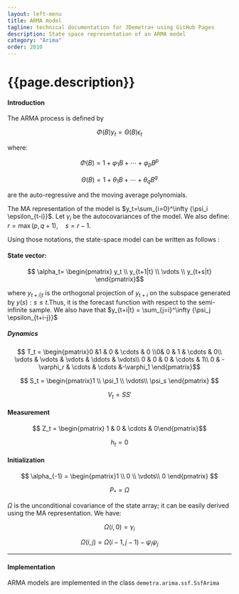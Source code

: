 ```yaml
---
layout: left-menu
title: ARMA model
tagline: technical documentation for JDemetra+ using GitHub Pages
description: State space representation of an ARMA model
category: "Arima"
order: 2010
---
```


# {{page.description}}

#### Introduction

The ARMA process is defined by

$$\Phi\left(B\right)y_t=\Theta\left(B\right)\epsilon_t $$ 

where:  

$$\Phi\left(B\right)=1+\varphi_1 B + \cdots + \varphi_p B^p $$   

$$\Theta\left(B\right)=1+\theta_1 B + \cdots + \theta_q B^q $$    

are the auto-regressive and the moving average polynomials. 

The MA representation of the model is $y_t=\sum_{i=0}^\infty {\psi_i \epsilon_{t-i}}$. Let $\gamma_i$ be the autocovariances of the model. We also define: $r=\max\left(p, q+1\right), \quad s=r-1$.

Using those notations, the state-space model can be written as follows :

#### State vector: 

$$ \alpha_t= \begin{pmatrix} y_t \\ y_{t+1|t} \\ \vdots \\ y_{t+s|t} \end{pmatrix}$$  

where $y_{t+i|t}$ is the orthogonal projection of
$y_{t+i}$ on the subspace generated by ${y\left(s\right):s \leq t}$.Thus, it is the forecast function with respect to the semi-infinite sample.
We also have that $y_{t+i|t} = \sum_{j=i}^\infty {\psi_j \epsilon_{t+i-j}}$

##### Dynamics

$$ T_t = \begin{pmatrix}0 &1 & 0 & \cdots & 0  \\0& 0 & 1 & \cdots & 0\\ \vdots & \vdots & \vdots & \ddots & \vdots\\ 0 & 0 & 0 & \cdots & 1\\
0 & -\varphi_r & \cdots & \cdots &-\varphi_1 \end{pmatrix}$$

$$ S_t = \begin{pmatrix}1 \\ \psi_1 \\ \vdots\\ \psi_s \end{pmatrix} $$  

$$ V_t = S S' $$

#### Measurement

$$ Z_t = \begin{pmatrix} 1 & 0 & \cdots & 0\end{pmatrix}$$

$$ h_t = 0 $$

#### Initialization 

$$ \alpha_{-1} = \begin{pmatrix}1 \\ 0 \\ \vdots\\ 0 \end{pmatrix} $$  

$$ P_{*} = \Omega $$

$\Omega$ is the unconditional covariance of the state array; it can be easily derived using the MA representation. We have:

$$ \Omega\left(i,0\right) = \gamma_i $$  

$$ \Omega\left(i,j\right) = \Omega\left(i-1,j-1\right)-\psi_i \psi_j $$  

<hr>

#### Implementation

ARMA models are implemented in the class `demetra.arima.ssf.SsfArima`

